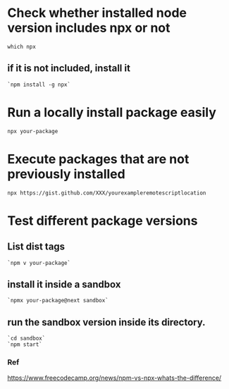 # Check whether installed node version includes npx or not

`which npx`

## if it is not included, install it

    `npm install -g npx`

# Run a locally install package easily

`npx your-package`

# Execute packages that are not previously installed

`npx https://gist.github.com/XXX/yourexampleremotescriptlocation`

# Test different package versions

## List dist tags

    `npm v your-package`

## install it inside a sandbox

    `npmx your-package@next sandbox`

## run the sandbox version inside its directory.

    `cd sandbox`
    `npm start`

### Ref

https://www.freecodecamp.org/news/npm-vs-npx-whats-the-difference/
